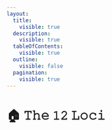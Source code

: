 ```yaml
---
layout:
  title:
    visible: true
  description:
    visible: true
  tableOfContents:
    visible: true
  outline:
    visible: false
  pagination:
    visible: true
---
```


# 🏠 𝚃𝚑𝚎 𝟷𝟸 𝙻𝚘𝚌𝚒

